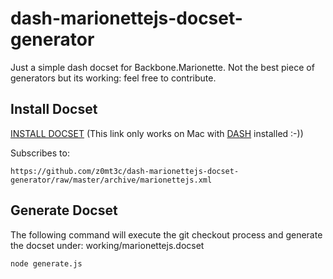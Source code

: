 dash-marionettejs-docset-generator
==================================
Just a simple dash docset for Backbone.Marionette. Not the best piece of generators but its working: feel free to contribute.

Install Docset
--------------

<a href="http://is.gd/MhyAmv">INSTALL DOCSET</a> (This link only works on Mac with [DASH](https://itunes.apple.com/de/app/dash-docs-snippets/id458034879?mt=12) installed :-))

Subscribes to:

    https://github.com/z0mt3c/dash-marionettejs-docset-generator/raw/master/archive/marionettejs.xml


Generate Docset
---------------
The following command will execute the git checkout process and generate the docset under: working/marionettejs.docset

    node generate.js
